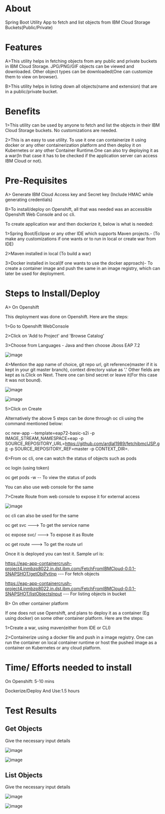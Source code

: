 # About 

Spring Boot Utility App to fetch and list objects from IBM Cloud Storage Buckets(Public/Private)

# Features

A>This utility helps in fetching objects from any public and private buckets in IBM Cloud Storage. JPG/PNG/GIF objects can be viewed and downloaded. Other object types can be downloaded(One can customize them to view on browser).
  
B>This utility helps in listing down all objects(name and extension) that are in a public/private bucket.

# Benefits

1>This utility can be used by anyone to fetch and list the objects in their IBM Cloud Storage buckets. No customizations are needed.

2>This is an easy to use utility. To use it one can containerize it using docker or any other containerization platform and then deploy it on Kubernetes or any other Container Runtime.One can also try deploying it as a war(In that case it has to be checked if the application server can access IBM Cloud or not).

# Pre-Requisites

A> Generate IBM Cloud Access key and Secret key (Include HMAC while generating credentials)

B>To install/deploy on Openshift, all that was needed was an accessible Openshift Web Console and oc cli.

To create application war and then dockerize it, below is what is needed:

1>Spring Boot/Eclipse or any other IDE which supports Maven projects.- (To make any customizations if one wants or to run in local or create war from IDE)

2>Maven installed in local (To build a war)

3>Docker installed in local(If one wants to use the docker approach)- To create a container image and push the same in an image registry, which can later be used for deployment.

# Steps to Install/Deploy

A> On Openshift

This deployment was done on Openshift. Here are the steps:

1>Go to Openshift WebConsole

2>Click on 'Add to Project' and 'Browse Catalog'

3>Choose from Languages - Java and then choose Jboss EAP 7.2

![image](https://user-images.githubusercontent.com/50587555/71826785-c67c9c80-30c4-11ea-89ba-f0fb9d253b68.png)

4>Mention the app name of choice, git repo url, git reference(master if it is kept in your git master branch), context directory value as '.'
Other fields are kept as is.Click on Next. There one can bind secret or leave it(For this case it was not bound).

![image](https://user-images.githubusercontent.com/50587555/71826839-f166f080-30c4-11ea-8008-274eb33b37eb.png)

![image](https://user-images.githubusercontent.com/50587555/71826871-0774b100-30c5-11ea-8f19-74791bbd8a4c.png)

5>Click on Create

Alternatively the above 5 steps can be done through oc cli using the command mentioned below:

oc new-app --template=eap72-basic-s2i 
 -p IMAGE_STREAM_NAMESPACE=eap 
 -p SOURCE_REPOSITORY_URL=https://github.com/ardlal1989/fetchibmclJSP.git
 -p SOURCE_REPOSITORY_REF=master
 -p CONTEXT_DIR=.
 
6>From oc cli, one can watch the status of objects such as pods

  oc login (using token)
  
  oc get pods -w -- To view the status of pods
  
  You can also use web console for the same
  
7>Create Route from web console to expose it for external access

![image](https://user-images.githubusercontent.com/50587555/71830504-e1eba580-30cc-11ea-94aa-80d78432e82b.png)

oc cli can also be used for the same

oc get svc ---> To get the service name

oc expose svc/<service name> ---> To expose it as Route
  
oc get route ---> To get the route url

Once it is deployed you can test it. Sample url is:

https://eap-app-containercrush-project4.inmbzp8022.in.dst.ibm.com/FetchFromIBMCloud-0.0.1-SNAPSHOT/getObjPvtInp  --- For fetch objects

https://eap-app-containercrush-project4.inmbzp8022.in.dst.ibm.com/FetchFromIBMCloud-0.0.1-SNAPSHOT/listObjectsInput  --- For listing objects in bucket  

B> On other container platform

If one does not use Openshift, and plans to deploy it as a container (Eg using docker) on some other container platform. Here are the steps:

1>Create a war, using maven(either from IDE or CLI)

2>Containerize using a docker file and push in a image registry. One can run the container on local container runtime or host the pushed image as a container on Kubernetes or any cloud platform.

# Time/ Efforts needed to install

On Openshift: 5-10 mins

Dockerize/Deploy And Use:1.5 hours

# Test Results

## Get Objects

Give the necessary input details

![image](https://user-images.githubusercontent.com/50587555/71829483-c5e70480-30ca-11ea-892b-881b9e25021c.png)

![image](https://user-images.githubusercontent.com/50587555/71827297-f4161580-30c5-11ea-8196-a4934cea79ed.png)

## List Objects

Give the necessary input details

![image](https://user-images.githubusercontent.com/50587555/71829573-f2028580-30ca-11ea-8e52-849939ee6e7f.png)

![image](https://user-images.githubusercontent.com/50587555/71827217-c630d100-30c5-11ea-9a9c-5b7fd6a6271c.png)


